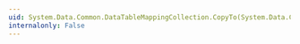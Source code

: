 ```yaml
---
uid: System.Data.Common.DataTableMappingCollection.CopyTo(System.Data.Common.DataTableMapping[],System.Int32)
internalonly: False
---
```

